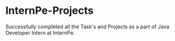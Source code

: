 # InternPe-Projects

Successfully completed all the Task's and Projects as a part of Java Developer Intern at InternPe.
